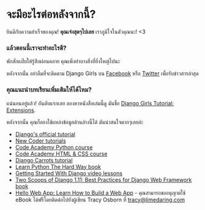 # จะมีอะไรต่อหลังจากนี้?

ยินดีกับความสำเร็จของคุณ! **คุณเจ๋งสุดๆไปเลย** เราภูมิใจในตัวคุณนะ! <3

### แล้วตอนนี้เราจะทำอะไรดี?

พักสักแป๊บให้รู้สึกผ่อนคลาย คุณเพิ่งทำบางสิ่งที่ยิ่งใหญ่ไปนะ

หลังจากนั้น อย่าลืมที่จะติดตาม Django Girls บน [Facebook](http://facebook.com/djangogirls) หรือ [Twitter](https://twitter.com/djangogirls) เพื่อรับข่าวสารล่าสุด

### คุณแนะนำบทเรียนเพิ่มเติมให้ได้ไหม?

แน่นอนอยู่แล้ว! อันดับแรกเลย ลองหาหนังสือเล่มนี้ดู มันชื่อ [Django Girls Tutorial: Extensions](https://tutorial-extensions.djangogirls.org/).

หลังจากนั้น คุณก็ลองใช้แหล่งข้อมูลด้านล่างนี้ได้ มันน่าสนใจมากๆเลยล่ะ

- [Django's official tutorial](https://docs.djangoproject.com/en/1.11/intro/tutorial01/)
- [New Coder tutorials](http://newcoder.io/tutorials/)
- [Code Academy Python course](https://www.codecademy.com/en/tracks/python)
- [Code Academy HTML & CSS course](https://www.codecademy.com/tracks/web)
- [Django Carrots tutorial](https://github.com/ggcarrots/django-carrots)
- [Learn Python The Hard Way book](http://learnpythonthehardway.org/book/)
- [Getting Started With Django video lessons](http://www.gettingstartedwithdjango.com/)
- [Two Scoops of Django 1.11: Best Practices for Django Web Framework book](https://www.twoscoopspress.com/products/two-scoops-of-django-1-11)
- [Hello Web App: Learn How to Build a Web App](https://hellowebapp.com/) - คุณสามารถขออนุญาตใช้ eBook ได้ฟรีโดยติดต่อไปยังผู้เขียน Tracy Osborn ที่ <tracy@limedaring.com>